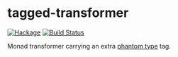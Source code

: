 tagged-transformer
==================

[![Hackage](https://img.shields.io/hackage/v/tagged-transformer.svg)](https://hackage.haskell.org/package/tagged-transformer) [![Build Status](https://secure.travis-ci.org/ekmett/tagged-transformer.png?branch=master)](http://travis-ci.org/ekmett/tagged-transformer)

Monad transformer carrying an extra [phantom type](http://www.haskell.org/haskellwiki/Phantom_type) tag. 
